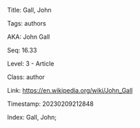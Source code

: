 Title:  Gall, John

Tags:   authors

AKA:    John Gall

Seq:    16.33

Level:  3 - Article

Class:  author

Link:   https://en.wikipedia.org/wiki/John_Gall

Timestamp: 20230209212848

Index:  Gall, John; 
